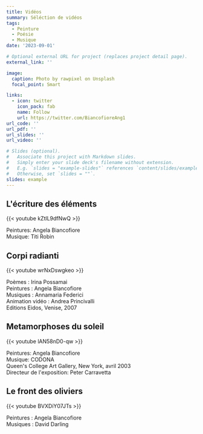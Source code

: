 ```yaml
---
title: Vidéos
summary: Séléction de vidéos
tags:
  - Peinture
  - Poésie
  - Musique
date: '2023-09-01'

# Optional external URL for project (replaces project detail page).
external_link: ''

image:
  caption: Photo by rawpixel on Unsplash
  focal_point: Smart

links:
  - icon: twitter
    icon_pack: fab
    name: Follow
    url: https://twitter.com/BiancofioreAng1
url_code: ''
url_pdf: ''
url_slides: ''
url_video: ''

# Slides (optional).
#   Associate this project with Markdown slides.
#   Simply enter your slide deck's filename without extension.
#   E.g. `slides = "example-slides"` references `content/slides/example-slides.md`.
#   Otherwise, set `slides = ""`.
slides: example
---
```


## L'écriture des éléments

{{< youtube kZtlL9dfNwQ >}}

Peintures: Angela Biancofiore <br>
Musique: Titi Robin

## Corpi radianti

{{< youtube wrNxDswgkeo >}}

Poèmes : Irina Possamai <br>
Peintures : Angela Biancofiore <br>
Musiques : Annamaria Federici <br>
Animation vidéo : Andrea Princivalli <br>
Editions Eidos, Venise, 2007

## Metamorphoses du soleil

{{< youtube lAN58nD0-qw >}}

Peintures: Angela Biancofiore <br>
Musique: CODONA <br>
Queen's College Art Gallery,  New York, avril 2003 <br>
Directeur de l'exposition: Peter Carravetta

## Le front des oliviers

{{< youtube BVXDiY07JTs >}}

Peintures : Angela Biancofiore <br>
Musiques : David Darling